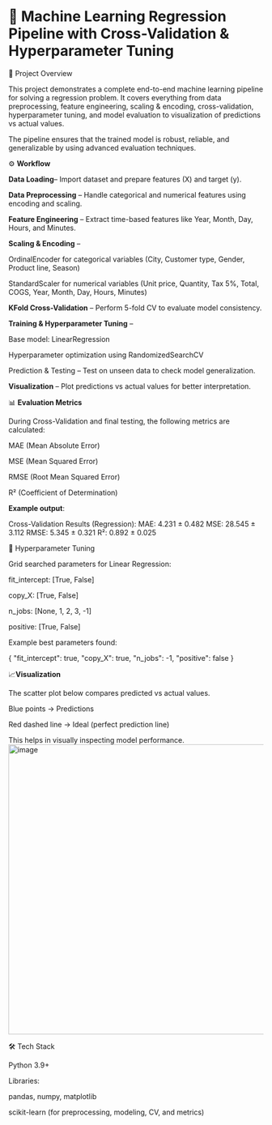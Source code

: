 # 🧠  Machine Learning Regression Pipeline with Cross-Validation & Hyperparameter Tuning
📌 Project Overview

This project demonstrates a complete end-to-end machine learning pipeline for solving a regression problem. It covers everything from data preprocessing, feature engineering, scaling & encoding, cross-validation, hyperparameter tuning, and model evaluation to visualization of predictions vs actual values.

The pipeline ensures that the trained model is robust, reliable, and generalizable by using advanced evaluation techniques.

⚙️ **Workflow**

**Data Loading**– Import dataset and prepare features (X) and target (y).

**Data Preprocessing** – Handle categorical and numerical features using encoding and scaling.

**Feature Engineering** – Extract time-based features like Year, Month, Day, Hours, and Minutes.

**Scaling & Encoding** –

OrdinalEncoder for categorical variables (City, Customer type, Gender, Product line, Season)

StandardScaler for numerical variables (Unit price, Quantity, Tax 5%, Total, COGS, Year, Month, Day, Hours, Minutes)

**KFold Cross-Validation** – Perform 5-fold CV to evaluate model consistency.

**Training & Hyperparameter Tuning** –

Base model: LinearRegression

Hyperparameter optimization using RandomizedSearchCV

Prediction & Testing – Test on unseen data to check model generalization.

**Visualization** – Plot predictions vs actual values for better interpretation.

📊 **Evaluation Metrics**

During Cross-Validation and final testing, the following metrics are calculated:

MAE (Mean Absolute Error)

MSE (Mean Squared Error)

RMSE (Root Mean Squared Error)

R² (Coefficient of Determination)

**Example output**:

Cross-Validation Results (Regression):
MAE: 4.231 ± 0.482
MSE: 28.545 ± 3.112
RMSE: 5.345 ± 0.321
R²: 0.892 ± 0.025

🔎 Hyperparameter Tuning

Grid searched parameters for Linear Regression:

fit_intercept: [True, False]

copy_X: [True, False]

n_jobs: [None, 1, 2, 3, -1]

positive: [True, False]

Example best parameters found:

{
  "fit_intercept": true,
  "copy_X": true,
  "n_jobs": -1,
  "positive": false
}

📈**Visualization**

The scatter plot below compares predicted vs actual values.

Blue points → Predictions

Red dashed line → Ideal (perfect prediction line)


This helps in visually inspecting model performance.
<img width="729" height="573" alt="image" src="https://github.com/user-attachments/assets/bd0cad16-e90c-45c3-8e31-10deb8fae95f" />


🛠 Tech Stack

Python 3.9+

Libraries:

pandas, numpy, matplotlib

scikit-learn (for preprocessing, modeling, CV, and metrics)

